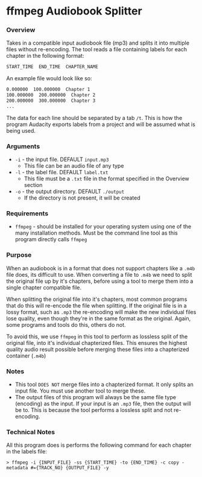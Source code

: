 # ffmpeg Audiobook Splitter

### Overview

Takes in a compatible input audiobook file (mp3) and splits it into multiple
files without re-encoding. The tool reads a file containing labels for each chapter in the following format:

```txt
START_TIME  END_TIME  CHAPTER_NAME
```

An example file would look like so:

```txt
0.000000  100.000000  Chapter 1
100.000000  200.000000  Chapter 2
200.000000  300.000000  Chapter 3
...
```

The data for each line should be separated by a tab `/t`. This is how the program Audacity exports labels from a project and will be assumed what is being used.

### Arguments

- `-i` - the input file. DEFAULT `input.mp3`
  - This file can be an audio file of any type
- `-l` - the label file. DEFAULT `label.txt`
  - This file must be a `.txt` file in the format specified in the Overview section
- `-o` - the output directory. DEFAULT `./output`
  - If the directory is not present, it will be created

### Requirements

- `ffmpeg` - should be installed for your operating system using one of the many installation methods. Must be the command line tool as this program directly calls `ffmpeg`

### Purpose

When an audiobook is in a format that does not support chapters like a `.m4b` file does, its difficult to use. When converting a file to `.m4b` we need to split the original file up by it's chapters, before using a tool to merge them into a single chapter compatible file.

When splitting the original file into it's chapters, most common programs that do this will re-encode the file when splitting. If the original file is in a lossy format, such as `.mp3` the re-encoding will make the new individual files lose quality, even though they're in the same format as the original. Again, some programs and tools do this, others do not.

To avoid this, we use `ffmpeg` in this tool to perform as lossless split of the original file, into it's individual chapterized files. This ensures the highest quality audio result possible before merging these files into a chapterized container (`.m4b`)

### Notes

- This tool `DOES NOT` merge files into a chapterized format. It only splits an input file. You must use another tool to merge these.
- The output files of this program will always be the same file type (encoding) as the input. If your input is an `.mp3` file, then the output will be to. This is because the tool performs a lossless split and not re-encoding.

### Technical Notes

All this program does is performs the following command for each chapter in the labels file:

```console
> ffmpeg -i {INPUT_FILE} -ss {START_TIME} -to {END_TIME} -c copy -metadata #={TRACK_NO} {OUTPUT_FILE} -y
```
